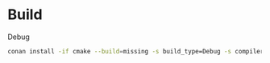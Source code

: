 # Build

Debug
```sh
conan install -if cmake --build=missing -s build_type=Debug -s compiler.libcxx=libstdc++11 .
```

